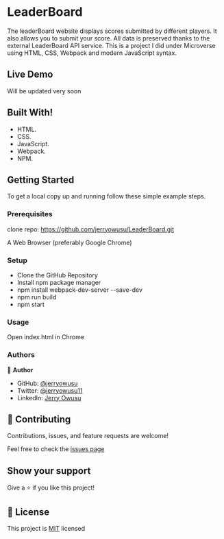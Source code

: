 # LeaderBoard

The leaderBoard website displays scores submitted by different players. It also allows you to submit your score. All data is preserved thanks to the external LeaderBoard API service. This is a project I did under Microverse using HTML, CSS, Webpack and modern JavaScript syntax.

## Live Demo
Will be updated very soon


## Built With!

- HTML.
- CSS.
- JavaScript.
- Webpack.
- NPM.

## Getting Started

To get a local copy up and running follow these simple example steps.

### Prerequisites

clone repo: https://github.com/jerryowusu/LeaderBoard.git

A Web Browser (preferably Google Chrome)

### Setup

- Clone the GitHub Repository
- Install npm package manager
- npm install webpack-dev-server --save-dev
- npm run build
- npm start

### Usage
Open index.html in Chrome

### Authors

👤 **Author**

- GitHub: [@jerryowusu](https://github.com/jerryowusu)
- Twitter: [@jerryowusu11](https://twitter.com/jerryowusu11)
- LinkedIn: [Jerry Owusu](https://www.linkedin.com/in/jeremiah-owusu-b50a70173/)



## 🤝 Contributing

Contributions, issues, and feature requests are welcome!

Feel free to check the [issues page](https://github.com/jerryowusu/LeaderBoard/issues)

## Show your support

Give a ⭐️ if you like this project!

## 📝 License

This project is [MIT](LICENSE) licensed

